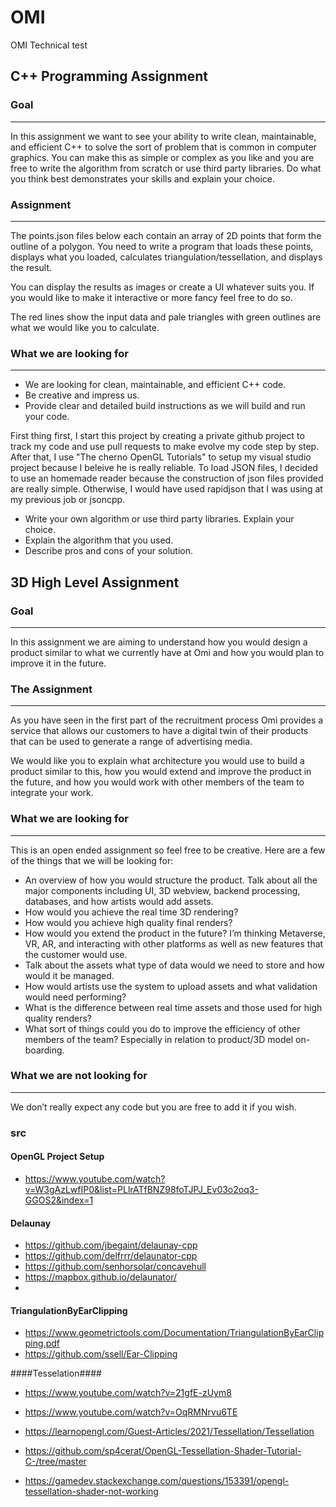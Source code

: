 # OMI
OMI Technical test

## C++ Programming Assignment

### Goal

---

In this assignment we want to see your ability to write clean, maintainable, and efficient C++ to solve the sort of problem that is common in computer graphics. You can make this as simple or complex as you like and you are free to write the algorithm from scratch or use third party libraries. Do what you think best demonstrates your skills and explain your choice.

### Assignment

---

The points.json files below each contain an array of 2D points that form the outline of a polygon. You need to write a program that loads these points, displays what you loaded, calculates triangulation/tessellation, and displays the result.

You can display the results as images or create a UI whatever suits you. If you would like to make it interactive or more fancy feel free to do so.

The red lines show the input data and pale triangles with green outlines are what we would like you to calculate.

### What we are looking for

---

- We are looking for clean, maintainable, and efficient C++ code.
- Be creative and impress us.
- Provide clear and detailed build instructions as we will build and run your code.

First thing first, I start this project by creating a private github project to track my code and use pull requests to make evolve my code step by step.
After that, I use "The cherno OpenGL Tutorials" to setup my visual studio project because I beleive he is really reliable.
To load JSON files, I decided to use an homemade reader because the construction of json files provided are really simple.
Otherwise, I would have used rapidjson that I was using at my previous job or jsoncpp.

- Write your own algorithm or use third party libraries. Explain your choice.
- Explain the algorithm that you used.
- Describe pros and cons of your solution.


## 3D High Level Assignment ##

### Goal ###

---

In this assignment we are aiming to understand how you would design a product similar to what we currently have at Omi and how you would plan to improve it in the future. 

### The Assignment ###

---

As you have seen in the first part of the recruitment process Omi provides a service that allows our customers to have a digital twin of their products that can be used to generate a range of advertising media.

We would like you to explain what architecture you would use to build a product similar to this, how you would extend and improve the product in the future, and how you would work with other members of the team to integrate your work.

### What we are looking for ###

---

This is an open ended assignment so feel free to be creative. Here are a few of the things that we will be looking for:

- An overview of how you would structure the product. Talk about all the major components including UI, 3D webview, backend processing, databases, and how artists would add assets.
- How would you achieve the real time 3D rendering?
- How would you achieve high quality final renders?
- How would you extend the product in the future? I’m thinking Metaverse, VR, AR, and interacting with other platforms as well as new features that the customer would use.
- Talk about the assets what type of data would we need to store and how would it be managed.
- How would artists use the system to upload assets and what validation would need performing?
- What is the difference between real time assets and those used for high quality renders?
- What sort of things could you do to improve the efficiency of other members of the team? Especially in relation to product/3D model on-boarding.

### What we are not looking for ###

---

We don’t really expect any code but you are free to add it if you wish.

### src ###
#### OpenGL Project Setup ####
+ https://www.youtube.com/watch?v=W3gAzLwfIP0&list=PLlrATfBNZ98foTJPJ_Ev03o2oq3-GGOS2&index=1

#### Delaunay ####
+ https://github.com/jbegaint/delaunay-cpp
+ https://github.com/delfrrr/delaunator-cpp
+ https://github.com/senhorsolar/concavehull
+ https://mapbox.github.io/delaunator/
+ 
#### TriangulationByEarClipping ####
+ https://www.geometrictools.com/Documentation/TriangulationByEarClipping.pdf
+ https://github.com/ssell/Ear-Clipping

####Tesselation####
+ https://www.youtube.com/watch?v=21gfE-zUym8
+ https://www.youtube.com/watch?v=OqRMNrvu6TE
+ https://learnopengl.com/Guest-Articles/2021/Tessellation/Tessellation
+ https://github.com/sp4cerat/OpenGL-Tessellation-Shader-Tutorial-C-/tree/master

+ https://gamedev.stackexchange.com/questions/153391/opengl-tessellation-shader-not-working
